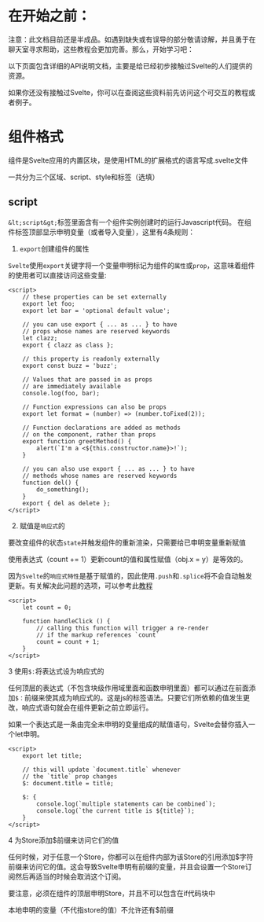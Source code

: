 # 在开始之前：

注意：此文档目前还是半成品。如遇到缺失或有误导的部分敬请谅解，并且勇于在聊天室寻求帮助，这些教程会更加完善。那么，开始学习吧：

以下页面包含详细的API说明文档，主要是给已经初步接触过Svelte的人们提供的资源。

如果你还没有接触过Svelte，你可以在查阅这些资料前先访问这个可交互的教程或者例子。

# 组件格式

组件是Svelte应用的内置区块，是使用HTML的扩展格式的语言写成.svelte文件

一共分为三个区域、script、style和标签（选填）

## script

`&lt;script&gt;`标签里面含有一个组件实例创建时的运行Javascript代码。
在组件标签顶部显示申明变量（或者导入变量），这里有4条规则：

1. `export`创建组件的属性

`Svelte`使用`export`关键字将一个变量申明标记为组件的`属性`或`prop`，这意味着组件的使用者可以直接访问这些变量:

```
<script>
	// these properties can be set externally
	export let foo;
	export let bar = 'optional default value';

	// you can use export { ... as ... } to have
	// props whose names are reserved keywords
	let clazz;
	export { clazz as class };

	// this property is readonly externally
	export const buzz = 'buzz';

	// Values that are passed in as props
	// are immediately available
	console.log(foo, bar);

	// Function expressions can also be props
	export let format = (number) => (number.toFixed(2));

	// Function declarations are added as methods
	// on the component, rather than props
	export function greetMethod() {
		alert(`I'm a <${this.constructor.name}>!`);
	}

	// you can also use export { ... as ... } to have
	// methods whose names are reserved keywords
	function del() {
		do_something();
	}
	export { del as delete };
</script>
```

2. 赋值是`响应式`的

要改变组件的状态`state`并触发组件的重新渲染，只需要给已申明变量重新赋值

使用表达式（count += 1）更新count的值和属性赋值（obj.x = y）是等效的。

因为`Svelte`的`响应式特性`是基于赋值的，因此使用`.push`和`.splice`将不会自动触发更新。有关解决此问题的选项，可以参考此[教程](https://svelte.dev/tutorial/updating-arrays-and-objects)

```
<script>
	let count = 0;

	function handleClick () {
		// calling this function will trigger a re-render
		// if the markup references `count`
		count = count + 1;
	}
</script>
```

3 使用`$:`将表达式设为响应式的

任何顶层的表达式（不包含块级作用域里面和函数申明里面）都可以通过在前面添加`$：`前缀来使其成为响应式的。这是js的标签语法。只要它们所依赖的值发生更改，响应式语句就会在组件更新之前立即运行。

如果一个表达式是一条由完全未申明的变量组成的赋值语句，Svelte会替你插入一个let申明。

```
<script>
	export let title;

	// this will update `document.title` whenever
	// the `title` prop changes
	$: document.title = title;

	$: {
		console.log(`multiple statements can be combined`);
		console.log(`the current title is ${title}`);
	}
</script>
```

4 为Store添加$前缀来访问它们的值

任何时候，对于任意一个Store，你都可以在组件内部为该Store的引用添加$字符前缀来访问它的值。这会导致Svelte申明有前缀的变量，并且会设置一个Store订阅然后再适当的时候会取消这个订阅。

要注意，必须在组件的顶层申明Store，并且不可以包含在if代码块中

本地申明的变量（不代指store的值）不允许还有$前缀

## <script context="module">

一个带有`context="module"`属性的`<script>`标签的模块只会执行一次，而不是每次都生成组件实例。在此模块中申明的Values可以被正常的`<script>`标签访问到（包括组件标签）但是反之则无法这么使用。

你可以从此区块中 导出 这些绑定值，并且他们会成为编译的模块的导出值

你不能 export default 因为默认导出的是组件本身


## <style>

写在`<style>`中的CSS与组件外部是隔离的

这个功能是通过给元素添加带有组件style哈希的class来实现的。eg（svelte-123xyz）

可以通过使用`:global(...)`修饰符将样式作用域全局


